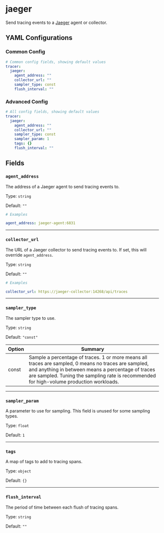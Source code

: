 # jaeger

Send tracing events to a [Jaeger](https://www.jaegertracing.io/) agent or collector.

## YAML Configurations

### Common Config

```yaml
# Common config fields, showing default values
tracer:
  jaeger:
    agent_address: ""
    collector_url: ""
    sampler_type: const
    flush_interval: ""
```

### Advanced Config

```yaml
# All config fields, showing default values
tracer:
  jaeger:
    agent_address: ""
    collector_url: ""
    sampler_type: const
    sampler_param: 1
    tags: {}
    flush_interval: ""
```

## Fields

### `agent_address`

The address of a Jaeger agent to send tracing events to.

Type: `string`

Default: `""`

```yaml
# Examples

agent_address: jaeger-agent:6831
```

---

### `collector_url`

The URL of a Jaeger collector to send tracing events to. If set, this will override `agent_address`.

Type: `string`

Default: `""`

```yaml
# Examples

collector_url: https://jaeger-collector:14268/api/traces
```

---

### `sampler_type`

The sampler type to use.

Type: `string`

Default: `"const"`

| Option | Summary |
| --- | --- |
| const | Sample a percentage of traces. 1 or more means all traces are sampled, 0 means no traces are sampled, and anything in between means a percentage of traces are sampled. Tuning the sampling rate is recommended for high-volume production workloads. |

---

### `sampler_param`

A parameter to use for sampling. This field is unused for some sampling types.

Type: `float`

Default: `1`

---

### `tags`

A map of tags to add to tracing spans.

Type: `object`

Default: `{}`

---

### `flush_interval`

The period of time between each flush of tracing spans.

Type: `string`

Default: `""`